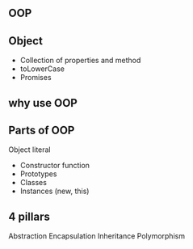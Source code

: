 ## OOP

## Object
- Collection of properties and method
- toLowerCase
- Promises

## why use OOP

## Parts of OOP
Object literal

- Constructor function
- Prototypes
- Classes
- Instances (new, this)

## 4 pillars
Abstraction
Encapsulation
Inheritance
Polymorphism